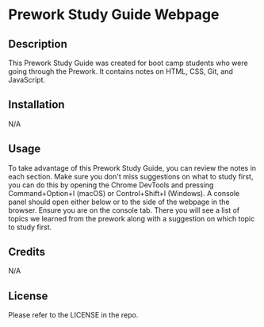 # Prework Study Guide Webpage

## Description

This Prework Study Guide was created for boot camp students who were going through the Prework. It contains notes on HTML, CSS, Git, and JavaScript.

## Installation

N/A

## Usage

To take advantage of this Prework Study Guide, you can review the notes in each section. Make sure you don't miss suggestions on what to study first, you can do this by opening the Chrome DevTools and pressing Command+Option+I (macOS) or Control+Shift+I (Windows). A console panel should open either below or to the side of the webpage in the browser. Ensure you are on the console tab. There you will see a list of topics we learned from the prework along with a suggestion on which topic to study first.

## Credits

N/A

## License

Please refer to the LICENSE in the repo.
